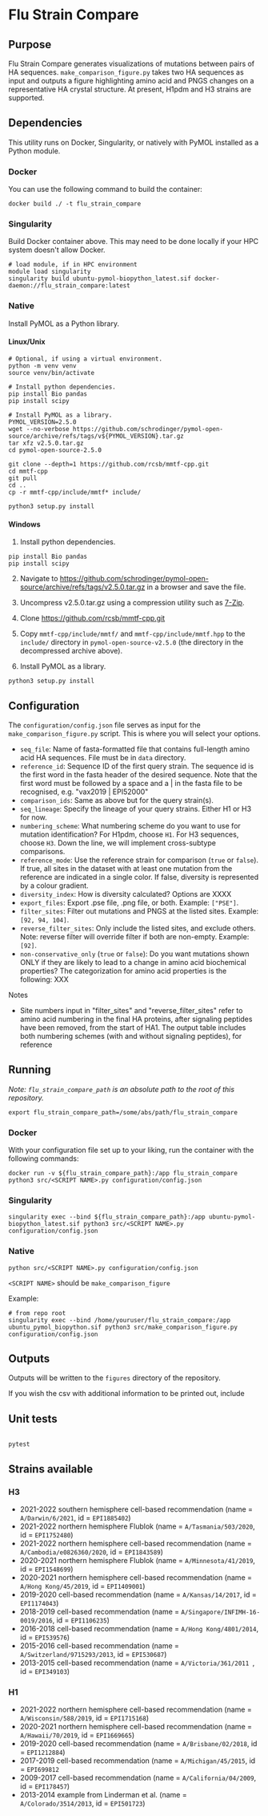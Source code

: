 # Flu Strain Compare

## Purpose

Flu Strain Compare generates visualizations of mutations between pairs of HA sequences. `make_comparison_figure.py` takes two HA sequences as input and outputs a figure highlighting amino acid and PNGS changes on a representative HA crystal structure. At present, H1pdm and H3 strains are supported.

## Dependencies

This utility runs on Docker, Singularity, or natively with PyMOL installed as a Python module.


### Docker

You can use the following command to build the container:

```
docker build ./ -t flu_strain_compare
```

### Singularity

Build Docker container above. This may need to be done locally if your HPC system doesn't allow Docker.

```
# load module, if in HPC environment
module load singularity
singularity build ubuntu-pymol-biopython_latest.sif docker-daemon://flu_strain_compare:latest
```

### Native

Install PyMOL as a Python library.

#### Linux/Unix

```
# Optional, if using a virtual environment.
python -m venv venv
source venv/bin/activate

# Install python dependencies.
pip install Bio pandas
pip install scipy

# Install PyMOL as a library.
PYMOL_VERSION=2.5.0
wget --no-verbose https://github.com/schrodinger/pymol-open-source/archive/refs/tags/v${PYMOL_VERSION}.tar.gz
tar xfz v2.5.0.tar.gz
cd pymol-open-source-2.5.0

git clone --depth=1 https://github.com/rcsb/mmtf-cpp.git
cd mmtf-cpp
git pull
cd ..
cp -r mmtf-cpp/include/mmtf* include/

python3 setup.py install
```

#### Windows


1. Install python dependencies.
```
pip install Bio pandas
pip install scipy
```

2. Navigate to https://github.com/schrodinger/pymol-open-source/archive/refs/tags/v2.5.0.tar.gz in a browser and save the file.

3. Uncompress v2.5.0.tar.gz using a compression utility such as [7-Zip](https://www.7-zip.org/).

4. Clone https://github.com/rcsb/mmtf-cpp.git

5. Copy `mmtf-cpp/include/mmtf/` and `mmtf-cpp/include/mmtf.hpp` to the `include/` directory in `pymol-open-source-v2.5.0` (the directory in the decompressed archive above).

6. Install PyMOL as a library.
```
python3 setup.py install
```


## Configuration

The `configuration/config.json` file serves as input for the `make_comparison_figure.py` script. This is where you will select your options.

* `seq_file`: Name of fasta-formatted file that contains full-length amino acid HA sequences. File must be in `data` directory.
* `reference_id`: Sequence ID of the first query strain. The sequence id is the first word in the fasta header of the desired sequence. Note that the first word must be followed by a space and a | in the fasta file to be recognised, e.g. "vax2019 | EPI52000"
* `comparison_ids`: Same as above but for the query strain(s).
* `seq_lineage`: Specify the lineage of your query strains. Either H1 or H3 for now.
* `numbering_scheme`: What numbering scheme do you want to use for mutation identification? For H1pdm, choose `H1`. For H3 sequences, choose `H3`. Down the line, we will implement cross-subtype comparisons.
* `reference_mode`: Use the reference strain for comparison (`true` or `false`). If true, all sites in the dataset with at least one mutation from the reference are indicated in a single color. If false, diversity is represented by a colour gradient.
* `diversity_index`: How is diversity calculated? Options are XXXX
* `export_files`: Export .pse file, .png file, or both. Example: `["PSE"]`.
* `filter_sites`: Filter out mutations and PNGS at the listed sites. Example: `[92, 94, 104]`.
* `reverse_filter_sites`: Only include the listed sites, and exclude others. Note: reverse filter will override filter if both are non-empty. Example: `[92]`.
* `non-conservative_only` (`true` or `false`): Do you want mutations shown ONLY if they are likely to lead to a change in amino acid biochemical properties? The categorization for amino acid properties is the following: XXX

Notes
* Site numbers input in "filter_sites" and "reverse_filter_sites" refer to amino acid numbering in the final HA proteins, after signaling peptides have been removed, from the start of HA1. The output table includes both numbering schemes (with and without signaling peptides), for reference 





## Running


_Note: `flu_strain_compare_path` is an absolute path to the root of this repository._

```
export flu_strain_compare_path=/some/abs/path/flu_strain_compare
```

### Docker

With your configuration file set up to your liking, run the container with the following commands:


```
docker run -v ${flu_strain_compare_path}:/app flu_strain_compare python3 src/<SCRIPT NAME>.py configuration/config.json
```

### Singularity

```
singularity exec --bind ${flu_strain_compare_path}:/app ubuntu-pymol-biopython_latest.sif python3 src/<SCRIPT NAME>.py configuration/config.json
```

### Native

```
python src/<SCRIPT NAME>.py configuration/config.json
```

`<SCRIPT NAME>` should be `make_comparison_figure` 


Example:

```
# from repo root
singularity exec --bind /home/youruser/flu_strain_compare:/app ubuntu_pymol_biopython.sif python3 src/make_comparison_figure.py configuration/config.json
```

## Outputs

Outputs will be written to the `figures` directory of the repository.

If you wish the csv with additional information to be printed out, include 


## Unit tests

```

pytest

```

## Strains available
### H3
* 2021-2022 southern hemisphere cell-based recommendation (name = `A/Darwin/6/2021`, id = `EPI1885402`)
* 2021-2022 northern hemisphere Flublok (name = `A/Tasmania/503/2020`, id = `EPI1752480`)
* 2021-2022 northern hemisphere cell-based recommendation (name = `A/Cambodia/e0826360/2020`, id =  `EPI1843589`)
* 2020-2021 northern hemisphere Flublok (name = `A/Minnesota/41/2019`, id = `EPI1548699`)
* 2020-2021 northern hemisphere cell-based recommendation (name = `A/Hong Kong/45/2019`, id = `EPI1409001`) 
* 2019-2020 cell-based recommendation (name = `A/Kansas/14/2017`, id = `EPI1174043`)
* 2018-2019 cell-based recommendation (name = `A/Singapore/INFIMH-16-0019/2016`, id = `EPI1106235`)
* 2016-2018 cell-based recommendation (name = `A/Hong Kong/4801/2014`, id = `EPI539576`)
* 2015-2016 cell-based recommendation (name = `A/Switzerland/9715293/2013`, id = `EPI530687`)
* 2013-2015 cell-based recommendation (name = `A/Victoria/361/2011 `, id = `EPI349103`)
### H1
* 2021-2022 northern hemisphere cell-based recommendation (name = `A/Wisconsin/588/2019`, id = `EPI1715168`)
* 2020-2021 northern hemisphere cell-based recommendation (name = `A/Hawaii/70/2019`, id = `EPI1669665`) 
* 2019-2020 cell-based recommendation (name = `A/Brisbane/02/2018`, id = `EPI1212884`)
* 2017-2019 cell-based recommendation (name = `A/Michigan/45/2015`, id = `EPI699812`
* 2009-2017 cell-based recommendation (name = `A/California/04/2009`, id = `EPI178457`)
* 2013-2014 example from Linderman et al. (name = `A/Colorado/3514/2013`, id = `EPI501723`)
